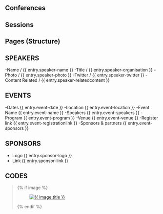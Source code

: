 Conferences
-----------------------------------





Sessions
-----------------------------------






Pages (Structure)
-----------------------------------






SPEAKERS
-----------------------------------
-Name              / {{ entry.speaker-name }}
-Title             / {{ entry.speaker-organisation }}
-Photo             / {{ entry.speaker-photo }}
-Twitter           / {{ entry.speaker-twitter }}
-Content Related   / {{ entry.speaker-relatedcontent }}



EVENTS
-----------------------------------

-Dates              {{ entry.event-date }}
-Location           {{ entry.event-location }}
-Event Name         {{ entry.event-name }}
-Speakers           {{ entry.event-speakers }}
-Program            {{ entry.event-program }}
-Venue              {{ entry.event-venue }}
-Register link {{ entry.event-registrationlink }}
-Sponsors & partners {{ entry.event-sponsors }}


SPONSORS
-----------------------------------

- Logo {{ entry.sponsor-logo }}
- Link {{ entry.sponsor-link }} 




CODES
-----------------------------------



<blockquote>

{% if image %}
 <a class="pull-right" href="{{ url }}"> 
   <figure class="placeholder">
     <img src="{{ image.getUrl('small') }}" alt="{{ image.title }}" >
   </figure> 
 </a>
{% endif %}

</blockquote>
